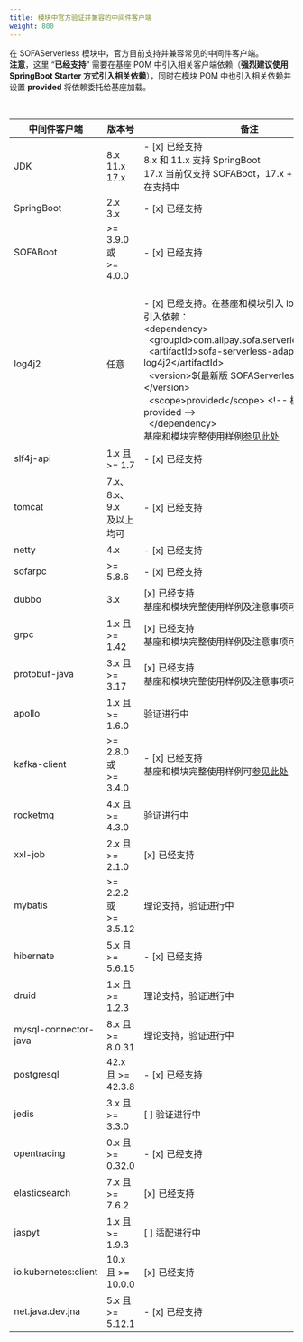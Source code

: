 ```yaml
---
title: 模块中官方验证并兼容的中间件客户端
weight: 800
---
```


在 SOFAServerless 模块中，官方目前支持并兼容常见的中间件客户端。<br />**注意**，这里 “**已经支持**” 需要在基座 POM 中引入相关客户端依赖（**强烈建议使用 SpringBoot Starter 方式引入相关依赖**），同时在模块 POM 中也引入相关依赖并设置 **<scope>provided</scope>** 将依赖委托给基座加载。

<br/>

| 中间件客户端 | 版本号 | 备注 |
| --- | --- | --- |
| JDK | 8.x<br />11.x<br />17.x | - [x] 已经支持<br />8.x 和 11.x 支持 SpringBoot<br />17.x 当前仅支持 SOFABoot，17.x + SpringBoot 正在支持中 |
| SpringBoot | 2.x<br />3.x | - [x] 已经支持<br /> |
| SOFABoot | >= 3.9.0  或<br />>= 4.0.0 | - [x] 已经支持<br /> |
| log4j2 | 任意 | <br />- [x] 已经支持。在基座和模块引入 log4j2，并额外引入依赖：<br/>&lt;dependency&gt;<br/>&nbsp;&nbsp;&lt;groupId&gt;com.alipay.sofa.serverless&lt;/groupId&gt;<br/>&nbsp;&nbsp;&lt;artifactId&gt;sofa-serverless-adapter-log4j2&lt;/artifactId&gt;<br/>&nbsp;&nbsp;&lt;version&gt;${最新版 SOFAServerless 版本}&lt;/version&gt;<br/>&nbsp;&nbsp;&lt;scope&gt;provided&lt;/scope&gt; &lt;!-- 模块需要 provided --&gt;<br/>&nbsp;&nbsp;&lt;/dependency&gt;<br/>基座和模块完整使用样例[参见此处](https://github.com/sofastack/sofa-serverless/blob/master/samples/logging/README.md) |
| slf4j-api | 1.x 且 >= 1.7 | - [x] 已经支持<br /> |
| tomcat | 7.x、8.x、9.x <br />及以上均可 | - [x] 已经支持<br /> |
| netty | 4.x | - [x] 已经支持<br /> |
| sofarpc | >= 5.8.6 | - [x] 已经支持<br /> |
| dubbo | 3.x | [x] 已经支持<br/>基座和模块完整使用样例及注意事项可[参见此处](https://github.com/sofastack/sofa-serverless/blob/master/samples/dubbo-samples/rpc/grpc) |
| grpc | 1.x 且 >= 1.42 | [x] 已经支持<br/>基座和模块完整使用样例及注意事项可[参见此处](https://github.com/sofastack/sofa-serverless/blob/master/samples/dubbo-samples/rpc/grpc) |
| protobuf-java | 3.x 且 >= 3.17 | [x] 已经支持<br/>基座和模块完整使用样例及注意事项可[参见此处](https://github.com/sofastack/sofa-serverless/blob/master/samples/dubbo-samples/rpc/grpc) |
| apollo | 1.x 且 >= 1.6.0 | 验证进行中 |
| kafka-client | >= 2.8.0  或<br />>= 3.4.0 | - [x] 已经支持<br />基座和模块完整使用样例可[参见此处](https://github.com/sofastack/sofa-serverless/blob/master/samples/logging/README.md) |
| rocketmq | 4.x 且 >= 4.3.0 | 验证进行中 |
| xxl-job | 2.x 且 >= 2.1.0 | [x] 已经支持 |
| mybatis | >= 2.2.2  或<br />>= 3.5.12 | 理论支持，验证进行中 |
| hibernate | 5.x 且 >= 5.6.15 | - [x] 已经支持<br /> |
| druid | 1.x 且 >= 1.2.3 | 理论支持，验证进行中 |
| mysql-connector-java | 8.x 且 >= 8.0.31 | 理论支持，验证进行中 |
| postgresql | 42.x 且 >= 42.3.8 | - [x] 已经支持<br /> |
| jedis | 3.x 且 >= 3.3.0 | [ ] 验证进行中 |
| opentracing | 0.x 且 >= 0.32.0 | - [x] 已经支持<br /> |
| elasticsearch | 7.x 且 >= 7.6.2 | [x] 已经支持<br /> |
| jaspyt | 1.x 且 >= 1.9.3 | [ ] 适配进行中<br /> |
| io.kubernetes:client | 10.x 且 >= 10.0.0 | [x] 已经支持<br /> |
| net.java.dev.jna | 5.x 且 >= 5.12.1 | - [x] 已经支持<br /> |
